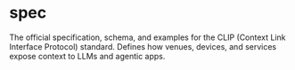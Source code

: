 # spec
The official specification, schema, and examples for the CLIP (Context Link Interface Protocol) standard. Defines how venues, devices, and services expose context to LLMs and agentic apps.
